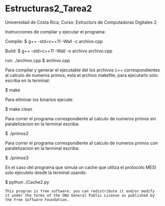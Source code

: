 # Estructuras2_Tarea2
Universidad de Costa Rica, Curso: Estructurs de Computadoras Digitales 2

Instrucciones de compilar y ejecutar el programa:

Compile: $ g++ -std=c++11 -Wall -c archivo.cpp

Build: $ g++ -std=c++11 -Wall -o archivo archivo.cpp

run: ./archivo.cpp
$ archivo.cpp

Para compilar y generar el ejecutable del los archivos c++ correspondientes al calculo de numeros primos, esta el archivo makefile, para ejecutarlo solo escriba en la terminal:

$ make


Para eliminar los binarios ejecute:

$ make clean


Para correr el programa correspondiente al calculo de numeros primos sin paralelizacion en la terminal escriba:

$ ./primos2


Para correr el programa correspondiente al calculo de numeros primos con paralelizacion en la terminal escriba:

$ ./primos3


En el caso del programa que simula un cache que utiliza el protocolo MESI solo ejecutelo desde la terminal usando:

$ python ./Cache2.py




    This progran is free software: you can redistribute it and/or modify
    it under the terms of the GNU General Public License as published by
    the Free Software Foundation.
